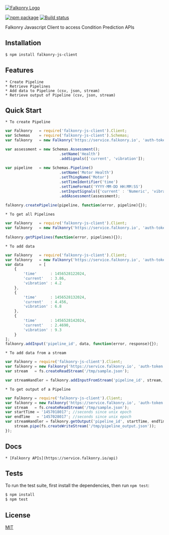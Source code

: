 [![Falkonry Logo](http://static1.squarespace.com/static/55a7df64e4b09f03368a7a78/t/569c6441ab281050fe32c18a/1453089858079/15-logo-transparent-h.png?format=500w)](http://falkonry.com/)

[![npm package](https://nodei.co/npm/falkonry-js-client.png?downloads=true&downloadRank=true&stars=true)](https://nodei.co/npm/falkonry-js-client/)
[![Build status](https://img.shields.io/travis/Falkonry/falkonry-js-client.svg?style=flat-square)](https://travis-ci.org/Falkonry/falkonry-js-client)

Falkonry Javascript Client to access Condition Prediction APIs

## Installation

```bash
$ npm install falkonry-js-client
```

## Features

    * Create Pipeline
    * Retrieve Pipelines
    * Add data to Pipeline (csv, json, stream)
    * Retrieve output of Pipeline (csv, json, stream)
    
## Quick Start

    * To create Pipeline
    
```js
var Falkonry   = require('falkonry-js-client').Client;
var Schemas    = require('falkonry-js-client').Schemas;
var falkonry   = new Falkonry('https://service.falkonry.io', 'auth-token');

var assessment = new Schemas.Assessment();
                        .setName('Health')
                        .addSignals(['current', 'vibration']);
                        
var pipeline   = new Schemas.Pipeline()
                        .setName('Motor Health')
                        .setThingName('Motor')
                        .setTimeIdentifier('time')
                        .setTimeFormat('YYYY-MM-DD HH:MM:SS')
                        .setInputSignals({'current' : 'Numeric', 'vibration' : 'Numeric'})
                        .addAssessment(assessment);
        
falkonry.createPipeline(pipeline, function(error, pipeline){});
```

    * To get all Pipelines
    
```js
var Falkonry   = require('falkonry-js-client').Client;
var falkonry   = new Falkonry('https://service.falkonry.io', 'auth-token');
        
falkonry.getPipelines(function(error, pipelines){});
```

    * To add data
    
```js
var Falkonry   = require('falkonry-js-client').Client;
var falkonry   = new Falkonry('https://service.falkonry.io', 'auth-token');
var data       = [
    {
        'time'      : 1456528122024,
        'current'   : 3.86,
        'vibration' : 4.2
    },
    {
        'time'      : 1456528132024,
        'current'   : 4.456,
        'vibration' : 6.8
    },
    {
        'time'      : 1456528142024,
        'current'   : 2.4690,
        'vibration' : 9.3
    }
];
falkonry.addInput('pipeline_id', data, function(error, response){});
```

    * To add data from a stream
    
```js
var Falkonry = require('falkonry-js-client').Client;
var falkonry = new Falkonry('https://service.falkonry.io', 'auth-token');
var stream   = fs.createReadStream('/tmp/sample.json');

var streamHandler = falkonry.addInputFromStream('pipeline_id', stream, function(error, response){});
```

    * To get output of a Pipeline
    
```js
var Falkonry = require('falkonry-js-client').Client;
var falkonry = new Falkonry('https://service.falkonry.io', 'auth-token');
var stream   = fs.createReadStream('/tmp/sample.json');
var startTime = '1457018017'; //seconds since unix epoch 
var endTime   = '1457028017'; //seconds since unix epoch
var streamHandler = falkonry.getOutput('pipeline_id', startTime, endTime, function(error, stream){
    stream.pipe(fs.createWriteStream('/tmp/pipeline_output.json'));
});
```

## Docs

    * [Falkonry APIs](https://service.falkonry.io/api)
     
## Tests

  To run the test suite, first install the dependencies, then run `npm test`:
  
```bash
$ npm install
$ npm test
```

## License

  [MIT](LICENSE)